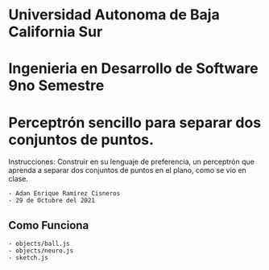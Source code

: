 # Universidad Autonoma de Baja California Sur
# Ingenieria en Desarrollo de Software 9no Semestre
# Perceptrón sencillo para separar dos conjuntos de puntos.

Instrucciones: Construir en su lenguaje de preferencia, un perceptrón que aprenda a separar dos conjuntos de puntos en el plano, como se vio en clase.

    - Adan Enrique Ramirez Cisneros
    - 29 de Octubre del 2021

## Como Funciona
    - objects/ball.js
    - objects/neuro.js
    - sketch.js
